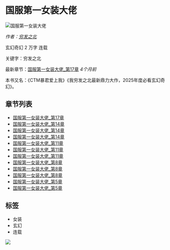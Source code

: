 # 国服第一女装大佬

![国服第一女装大佬](https://jpg.llyyapp.com/files/article/image/9/9783/9783s.jpg)

_作者：[穷发之北](/author/%E7%A9%B7%E5%8F%91%E4%B9%8B%E5%8C%97/)_

玄幻奇幻 2 万字 连载

关键字：穷发之北

最新章节：[国服第一女装大佬_第17章](/book/9783/1919964.html) _4个月前_

本书又名：《CTM暴君爱上我》《我穷发之北最新鼎力大作，2025年度必看玄幻奇幻》。

## 章节列表

- [国服第一女装大佬_第17章](/book/9783/1919964.html "国服第一女装大佬 国服第一女装大佬_第17章")
- [国服第一女装大佬_第14章](/book/9783/1919961.html "国服第一女装大佬 国服第一女装大佬_第14章")
- [国服第一女装大佬_第14章](/book/9783/1919958.html "国服第一女装大佬 国服第一女装大佬_第14章")
- [国服第一女装大佬_第14章](/book/9783/1919955.html "国服第一女装大佬 国服第一女装大佬_第14章")
- [国服第一女装大佬_第11章](/book/9783/1919952.html "国服第一女装大佬 国服第一女装大佬_第11章")
- [国服第一女装大佬_第11章](/book/9783/1919949.html "国服第一女装大佬 国服第一女装大佬_第11章")
- [国服第一女装大佬_第11章](/book/9783/1919946.html "国服第一女装大佬 国服第一女装大佬_第11章")
- [国服第一女装大佬_第8章](/book/9783/1919943.html "国服第一女装大佬 国服第一女装大佬_第8章")
- [国服第一女装大佬_第8章](/book/9783/1919940.html "国服第一女装大佬 国服第一女装大佬_第8章")
- [国服第一女装大佬_第8章](/book/9783/1919938.html "国服第一女装大佬 国服第一女装大佬_第8章")
- [国服第一女装大佬_第5章](/book/9783/1919935.html "国服第一女装大佬 国服第一女装大佬_第5章")
- [国服第一女装大佬_第5章](/book/9783/1919932.html "国服第一女装大佬 国服第一女装大佬_第5章")

## 标签
- 女装
- 玄幻
- 连载

![](https://go.rmhfrtnd.com/abc.gif?userId=aafab2b3f315cd6a625fb05f5aa970b49d96f85aca03ee2a12be1fc305ed3596&stripcashR=0&thumbType=default&thumbFit=cover&quality=original&language=en&modelsInWatchHistoryCount=-1&modelsInFavoritesCount=-1&userType=newuser&modelsCount=20&segment=hls-oldAPI&landing=Spot&referrer&i=0&filtersMatch=1)
